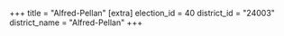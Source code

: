 +++
title = "Alfred-Pellan"
[extra]
election_id = 40
district_id = "24003"
district_name = "Alfred-Pellan"
+++

